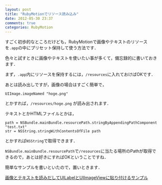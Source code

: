 ```yaml
---
layout: post
title: "RubyMotionでリソース読み込み"
date: 2012-05-30 23:37
comments: true
categories: RubyMotion
---
```


すごく初歩的なところだけども，RubyMotionで画像やテキストのリソースを`.app`の中にプリセット保持して使う方法です．

色々と試すときに画像やテキストを使いたい事が多くて，備忘録的に書いておきます．

まず，`.app`内にリソースを保持するには，`/resources`に入れておけばOKです．

あとは読み出しですが，画像の場合はすごく簡単で，

    UIImage.imageNamed "hoge.png"

とかすれば，`/resources/hoge.png` が読み出されます．

テキストとかHTMLファイルとかは，

    path = NSBundle.mainBundle.resourcePath.stringByAppendingPathComponent "test.txt"
    str = NSString.stringWithContentsOfFile path

とかすれば`NSString`で取得できます．

`NSBundle.mainBundle.resourcePath`で`/resources`に当たる場所のPathが取得できるので，あとは好きにすればOKということですね．

簡単なサンプルを書いといたので，置いときます．

[画像とテキストを読みだしてUILabelとUIImageViewに貼り付けるサンプル](https://github.com/pchw/rm-resource-sample)